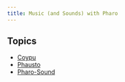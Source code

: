 ```yaml
---
title: Music (and Sounds) with Pharo
---
```



<div class="sidebar">
    <h2>Topics</h2>
    <ul>
        <li><a href="https://github.com/lucretiomsp/musicwithpharo/blob/main/documentation/coypu.md">Coypu</a></li>
        <li><a href="https://github.com/lucretiomsp/musicwithpharo/blob/main/documentation/phausto.md">Phausto</a></li>
        <li><a href="https://github.com/lucretiomsp/musicwithpharo/blob/main/documentation/pharosound.nd">Pharo-Sound</a></li>
    </ul>
 
</div>
